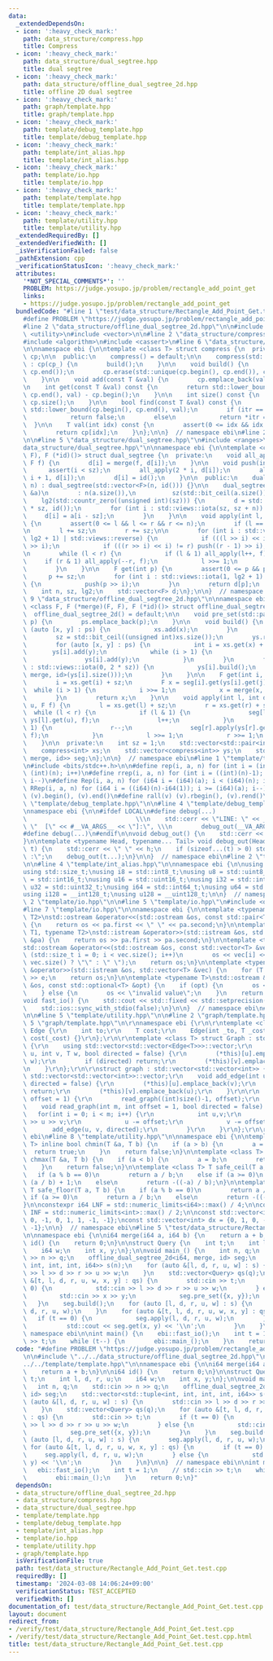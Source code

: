 ```yaml
---
data:
  _extendedDependsOn:
  - icon: ':heavy_check_mark:'
    path: data_structure/compress.hpp
    title: Compress
  - icon: ':heavy_check_mark:'
    path: data_structure/dual_segtree.hpp
    title: dual segtree
  - icon: ':heavy_check_mark:'
    path: data_structure/offline_dual_segtree_2d.hpp
    title: offline 2D dual segtree
  - icon: ':heavy_check_mark:'
    path: graph/template.hpp
    title: graph/template.hpp
  - icon: ':heavy_check_mark:'
    path: template/debug_template.hpp
    title: template/debug_template.hpp
  - icon: ':heavy_check_mark:'
    path: template/int_alias.hpp
    title: template/int_alias.hpp
  - icon: ':heavy_check_mark:'
    path: template/io.hpp
    title: template/io.hpp
  - icon: ':heavy_check_mark:'
    path: template/template.hpp
    title: template/template.hpp
  - icon: ':heavy_check_mark:'
    path: template/utility.hpp
    title: template/utility.hpp
  _extendedRequiredBy: []
  _extendedVerifiedWith: []
  _isVerificationFailed: false
  _pathExtension: cpp
  _verificationStatusIcon: ':heavy_check_mark:'
  attributes:
    '*NOT_SPECIAL_COMMENTS*': ''
    PROBLEM: https://judge.yosupo.jp/problem/rectangle_add_point_get
    links:
    - https://judge.yosupo.jp/problem/rectangle_add_point_get
  bundledCode: "#line 1 \"test/data_structure/Rectangle_Add_Point_Get.test.cpp\"\n\
    #define PROBLEM \"https://judge.yosupo.jp/problem/rectangle_add_point_get\"\n\n\
    #line 2 \"data_structure/offline_dual_segtree_2d.hpp\"\n\n#include <bit>\n#include\
    \ <utility>\n#include <vector>\n\n#line 2 \"data_structure/compress.hpp\"\n\n\
    #include <algorithm>\n#include <cassert>\n#line 6 \"data_structure/compress.hpp\"\
    \n\nnamespace ebi {\n\ntemplate <class T> struct compress {\n  private:\n    std::vector<T>\
    \ cp;\n\n  public:\n    compress() = default;\n\n    compress(std::vector<T> cp_)\
    \ : cp(cp_) {\n        build();\n    }\n\n    void build() {\n        std::sort(cp.begin(),\
    \ cp.end());\n        cp.erase(std::unique(cp.begin(), cp.end()), cp.end());\n\
    \    }\n\n    void add(const T &val) {\n        cp.emplace_back(val);\n    }\n\
    \n    int get(const T &val) const {\n        return std::lower_bound(cp.begin(),\
    \ cp.end(), val) - cp.begin();\n    }\n\n    int size() const {\n        return\
    \ cp.size();\n    }\n\n    bool find(const T &val) const {\n        auto itr =\
    \ std::lower_bound(cp.begin(), cp.end(), val);\n        if (itr == cp.end())\n\
    \            return false;\n        else\n            return *itr == val;\n  \
    \  }\n\n    T val(int idx) const {\n        assert(0 <= idx && idx < (int)cp.size());\n\
    \        return cp[idx];\n    }\n};\n\n}  // namespace ebi\n#line 2 \"data_structure/dual_segtree.hpp\"\
    \n\n#line 5 \"data_structure/dual_segtree.hpp\"\n#include <ranges>\n#line 7 \"\
    data_structure/dual_segtree.hpp\"\n\nnamespace ebi {\n\ntemplate <class F, F (*merge)(F,\
    \ F), F (*id)()> struct dual_segtree {\n  private:\n    void all_apply(int i,\
    \ F f) {\n        d[i] = merge(f, d[i]);\n    }\n\n    void push(int i) {\n  \
    \      assert(i < sz);\n        all_apply(2 * i, d[i]);\n        all_apply(2 *\
    \ i + 1, d[i]);\n        d[i] = id();\n    }\n\n  public:\n    dual_segtree(int\
    \ n) : dual_segtree(std::vector<F>(n, id())) {}\n\n    dual_segtree(const std::vector<F>\
    \ &a)\n        : n(a.size()),\n          sz(std::bit_ceil(a.size())),\n      \
    \    lg2(std::countr_zero((unsigned int)(sz))) {\n        d = std::vector<F>(2\
    \ * sz, id());\n        for (int i : std::views::iota(sz, sz + n)) {\n       \
    \     d[i] = a[i - sz];\n        }\n    }\n\n    void apply(int l, int r, F f)\
    \ {\n        assert(0 <= l && l <= r && r <= n);\n        if (l == r) return;\n\
    \n        l += sz;\n        r += sz;\n\n        for (int i : std::views::iota(1,\
    \ lg2 + 1) | std::views::reverse) {\n            if (((l >> i) << i) != l) push(l\
    \ >> i);\n            if (((r >> i) << i) != r) push((r - 1) >> i);\n        }\n\
    \n        while (l < r) {\n            if (l & 1) all_apply(l++, f);\n       \
    \     if (r & 1) all_apply(--r, f);\n            l >>= 1;\n            r >>= 1;\n\
    \        }\n    }\n\n    F get(int p) {\n        assert(0 <= p && p < n);\n  \
    \      p += sz;\n        for (int i : std::views::iota(1, lg2 + 1) | std::views::reverse)\
    \ {\n            push(p >> i);\n        }\n        return d[p];\n    }\n\n  private:\n\
    \    int n, sz, lg2;\n    std::vector<F> d;\n};\n\n}  // namespace ebi\n#line\
    \ 9 \"data_structure/offline_dual_segtree_2d.hpp\"\n\nnamespace ebi {\n\ntemplate\
    \ <class F, F (*merge)(F, F), F (*id)()> struct offline_dual_segtree_2d {\n  \
    \  offline_dual_segtree_2d() = default;\n\n    void pre_set(std::pair<int, int>\
    \ p) {\n        ps.emplace_back(p);\n    }\n\n    void build() {\n        for\
    \ (auto [x, y] : ps) {\n            xs.add(x);\n        }\n        xs.build();\n\
    \        sz = std::bit_ceil((unsigned int)xs.size());\n        ys.resize(2 * sz);\n\
    \        for (auto [x, y] : ps) {\n            int i = xs.get(x) + sz;\n     \
    \       ys[i].add(y);\n            while (i > 1) {\n                i >>= 1;\n\
    \                ys[i].add(y);\n            }\n        }\n        for (auto i\
    \ : std::views::iota(0, 2 * sz)) {\n            ys[i].build();\n            seg.emplace_back(dual_segtree<F,\
    \ merge, id>(ys[i].size()));\n        }\n    }\n\n    F get(int i, int j) {\n\
    \        i = xs.get(i) + sz;\n        F x = seg[i].get(ys[i].get(j));\n      \
    \  while (i > 1) {\n            i >>= 1;\n            x = merge(x, seg[i].get(ys[i].get(j)));\n\
    \        }\n        return x;\n    }\n\n    void apply(int l, int d, int r, int\
    \ u, F f) {\n        l = xs.get(l) + sz;\n        r = xs.get(r) + sz;\n      \
    \  while (l < r) {\n            if (l & 1) {\n                seg[l].apply(ys[l].get(d),\
    \ ys[l].get(u), f);\n                l++;\n            }\n            if (r &\
    \ 1) {\n                r--;\n                seg[r].apply(ys[r].get(d), ys[r].get(u),\
    \ f);\n            }\n            l >>= 1;\n            r >>= 1;\n        }\n\
    \    }\n\n  private:\n    int sz = 1;\n    std::vector<std::pair<int, int>> ps;\n\
    \    compress<int> xs;\n    std::vector<compress<int>> ys;\n    std::vector<dual_segtree<F,\
    \ merge, id>> seg;\n};\n\n}  // namespace ebi\n#line 1 \"template/template.hpp\"\
    \n#include <bits/stdc++.h>\n\n#define rep(i, a, n) for (int i = (int)(a); i <\
    \ (int)(n); i++)\n#define rrep(i, a, n) for (int i = ((int)(n)-1); i >= (int)(a);\
    \ i--)\n#define Rep(i, a, n) for (i64 i = (i64)(a); i < (i64)(n); i++)\n#define\
    \ RRep(i, a, n) for (i64 i = ((i64)(n)-i64(1)); i >= (i64)(a); i--)\n#define all(v)\
    \ (v).begin(), (v).end()\n#define rall(v) (v).rbegin(), (v).rend()\n\n#line 2\
    \ \"template/debug_template.hpp\"\n\n#line 4 \"template/debug_template.hpp\"\n\
    \nnamespace ebi {\n\n#ifdef LOCAL\n#define debug(...)                        \
    \                              \\\n    std::cerr << \"LINE: \" << __LINE__ <<\
    \ \"  [\" << #__VA_ARGS__ << \"]:\", \\\n        debug_out(__VA_ARGS__)\n#else\n\
    #define debug(...)\n#endif\n\nvoid debug_out() {\n    std::cerr << std::endl;\n\
    }\n\ntemplate <typename Head, typename... Tail> void debug_out(Head h, Tail...\
    \ t) {\n    std::cerr << \" \" << h;\n    if (sizeof...(t) > 0) std::cerr << \"\
    \ :\";\n    debug_out(t...);\n}\n\n}  // namespace ebi\n#line 2 \"template/int_alias.hpp\"\
    \n\n#line 4 \"template/int_alias.hpp\"\n\nnamespace ebi {\n\nusing ld = long double;\n\
    using std::size_t;\nusing i8 = std::int8_t;\nusing u8 = std::uint8_t;\nusing i16\
    \ = std::int16_t;\nusing u16 = std::uint16_t;\nusing i32 = std::int32_t;\nusing\
    \ u32 = std::uint32_t;\nusing i64 = std::int64_t;\nusing u64 = std::uint64_t;\n\
    using i128 = __int128_t;\nusing u128 = __uint128_t;\n\n}  // namespace ebi\n#line\
    \ 2 \"template/io.hpp\"\n\n#line 5 \"template/io.hpp\"\n#include <optional>\n\
    #line 7 \"template/io.hpp\"\n\nnamespace ebi {\n\ntemplate <typename T1, typename\
    \ T2>\nstd::ostream &operator<<(std::ostream &os, const std::pair<T1, T2> &pa)\
    \ {\n    return os << pa.first << \" \" << pa.second;\n}\n\ntemplate <typename\
    \ T1, typename T2>\nstd::istream &operator>>(std::istream &os, std::pair<T1, T2>\
    \ &pa) {\n    return os >> pa.first >> pa.second;\n}\n\ntemplate <typename T>\n\
    std::ostream &operator<<(std::ostream &os, const std::vector<T> &vec) {\n    for\
    \ (std::size_t i = 0; i < vec.size(); i++)\n        os << vec[i] << (i + 1 ==\
    \ vec.size() ? \"\" : \" \");\n    return os;\n}\n\ntemplate <typename T>\nstd::istream\
    \ &operator>>(std::istream &os, std::vector<T> &vec) {\n    for (T &e : vec) std::cin\
    \ >> e;\n    return os;\n}\n\ntemplate <typename T>\nstd::ostream &operator<<(std::ostream\
    \ &os, const std::optional<T> &opt) {\n    if (opt) {\n        os << opt.value();\n\
    \    } else {\n        os << \"invalid value\";\n    }\n    return os;\n}\n\n\
    void fast_io() {\n    std::cout << std::fixed << std::setprecision(15);\n    std::cin.tie(nullptr);\n\
    \    std::ios::sync_with_stdio(false);\n}\n\n}  // namespace ebi\n#line 2 \"template/utility.hpp\"\
    \n\n#line 5 \"template/utility.hpp\"\n\n#line 2 \"graph/template.hpp\"\n\r\n#line\
    \ 5 \"graph/template.hpp\"\n\r\nnamespace ebi {\r\n\r\ntemplate <class T> struct\
    \ Edge {\r\n    int to;\r\n    T cost;\r\n    Edge(int _to, T _cost = 1) : to(_to),\
    \ cost(_cost) {}\r\n};\r\n\r\ntemplate <class T> struct Graph : std::vector<std::vector<Edge<T>>>\
    \ {\r\n    using std::vector<std::vector<Edge<T>>>::vector;\r\n    void add_edge(int\
    \ u, int v, T w, bool directed = false) {\r\n        (*this)[u].emplace_back(v,\
    \ w);\r\n        if (directed) return;\r\n        (*this)[v].emplace_back(u, w);\r\
    \n    }\r\n};\r\n\r\nstruct graph : std::vector<std::vector<int>> {\r\n    using\
    \ std::vector<std::vector<int>>::vector;\r\n    void add_edge(int u, int v, bool\
    \ directed = false) {\r\n        (*this)[u].emplace_back(v);\r\n        if (directed)\
    \ return;\r\n        (*this)[v].emplace_back(u);\r\n    }\r\n\r\n    void read_tree(int\
    \ offset = 1) {\r\n        read_graph((int)size()-1, offset);\r\n    }\r\n\r\n\
    \    void read_graph(int m, int offset = 1, bool directed = false) {\r\n     \
    \   for(int i = 0; i < m; i++) {\r\n            int u,v;\r\n            std::cin\
    \ >> u >> v;\r\n            u -= offset;\r\n            v -= offset;\r\n     \
    \       add_edge(u, v, directed);\r\n        }\r\n    }\r\n};\r\n\r\n}  // namespace\
    \ ebi\n#line 8 \"template/utility.hpp\"\n\nnamespace ebi {\n\ntemplate <class\
    \ T> inline bool chmin(T &a, T b) {\n    if (a > b) {\n        a = b;\n      \
    \  return true;\n    }\n    return false;\n}\n\ntemplate <class T> inline bool\
    \ chmax(T &a, T b) {\n    if (a < b) {\n        a = b;\n        return true;\n\
    \    }\n    return false;\n}\n\ntemplate <class T> T safe_ceil(T a, T b) {\n \
    \   if (a % b == 0)\n        return a / b;\n    else if (a >= 0)\n        return\
    \ (a / b) + 1;\n    else\n        return -((-a) / b);\n}\n\ntemplate <class T>\
    \ T safe_floor(T a, T b) {\n    if (a % b == 0)\n        return a / b;\n    else\
    \ if (a >= 0)\n        return a / b;\n    else\n        return -((-a) / b) - 1;\n\
    }\n\nconstexpr i64 LNF = std::numeric_limits<i64>::max() / 4;\n\nconstexpr int\
    \ INF = std::numeric_limits<int>::max() / 2;\n\nconst std::vector<int> dy = {1,\
    \ 0, -1, 0, 1, 1, -1, -1};\nconst std::vector<int> dx = {0, 1, 0, -1, 1, -1, 1,\
    \ -1};\n\n}  // namespace ebi\n#line 5 \"test/data_structure/Rectangle_Add_Point_Get.test.cpp\"\
    \n\nnamespace ebi {\n\ni64 merge(i64 a, i64 b) {\n    return a + b;\n}\n\ni64\
    \ id() {\n    return 0;\n}\n\nstruct Query {\n    int t;\n    int l, d, r, u;\n\
    \    i64 w;\n    int x, y;\n};\n\nvoid main_() {\n    int n, q;\n    std::cin\
    \ >> n >> q;\n    offline_dual_segtree_2d<i64, merge, id> seg;\n    std::vector<std::tuple<int,\
    \ int, int, int, i64>> s(n);\n    for (auto &[l, d, r, u, w] : s) {\n        std::cin\
    \ >> l >> d >> r >> u >> w;\n    }\n    std::vector<Query> qs(q);\n    for (auto\
    \ &[t, l, d, r, u, w, x, y] : qs) {\n        std::cin >> t;\n        if (t ==\
    \ 0) {\n            std::cin >> l >> d >> r >> u >> w;\n        } else {\n   \
    \         std::cin >> x >> y;\n            seg.pre_set({x, y});\n        }\n \
    \   }\n    seg.build();\n    for (auto [l, d, r, u, w] : s) {\n        seg.apply(l,\
    \ d, r, u, w);\n    }\n    for (auto &[t, l, d, r, u, w, x, y] : qs) {\n     \
    \   if (t == 0) {\n            seg.apply(l, d, r, u, w);\n        } else {\n \
    \           std::cout << seg.get(x, y) << '\\n';\n        }\n    }\n}\n\n}  //\
    \ namespace ebi\n\nint main() {\n    ebi::fast_io();\n    int t = 1;\n    // std::cin\
    \ >> t;\n    while (t--) {\n        ebi::main_();\n    }\n    return 0;\n}\n"
  code: "#define PROBLEM \"https://judge.yosupo.jp/problem/rectangle_add_point_get\"\
    \n\n#include \"../../data_structure/offline_dual_segtree_2d.hpp\"\n#include \"\
    ../../template/template.hpp\"\n\nnamespace ebi {\n\ni64 merge(i64 a, i64 b) {\n\
    \    return a + b;\n}\n\ni64 id() {\n    return 0;\n}\n\nstruct Query {\n    int\
    \ t;\n    int l, d, r, u;\n    i64 w;\n    int x, y;\n};\n\nvoid main_() {\n \
    \   int n, q;\n    std::cin >> n >> q;\n    offline_dual_segtree_2d<i64, merge,\
    \ id> seg;\n    std::vector<std::tuple<int, int, int, int, i64>> s(n);\n    for\
    \ (auto &[l, d, r, u, w] : s) {\n        std::cin >> l >> d >> r >> u >> w;\n\
    \    }\n    std::vector<Query> qs(q);\n    for (auto &[t, l, d, r, u, w, x, y]\
    \ : qs) {\n        std::cin >> t;\n        if (t == 0) {\n            std::cin\
    \ >> l >> d >> r >> u >> w;\n        } else {\n            std::cin >> x >> y;\n\
    \            seg.pre_set({x, y});\n        }\n    }\n    seg.build();\n    for\
    \ (auto [l, d, r, u, w] : s) {\n        seg.apply(l, d, r, u, w);\n    }\n   \
    \ for (auto &[t, l, d, r, u, w, x, y] : qs) {\n        if (t == 0) {\n       \
    \     seg.apply(l, d, r, u, w);\n        } else {\n            std::cout << seg.get(x,\
    \ y) << '\\n';\n        }\n    }\n}\n\n}  // namespace ebi\n\nint main() {\n \
    \   ebi::fast_io();\n    int t = 1;\n    // std::cin >> t;\n    while (t--) {\n\
    \        ebi::main_();\n    }\n    return 0;\n}"
  dependsOn:
  - data_structure/offline_dual_segtree_2d.hpp
  - data_structure/compress.hpp
  - data_structure/dual_segtree.hpp
  - template/template.hpp
  - template/debug_template.hpp
  - template/int_alias.hpp
  - template/io.hpp
  - template/utility.hpp
  - graph/template.hpp
  isVerificationFile: true
  path: test/data_structure/Rectangle_Add_Point_Get.test.cpp
  requiredBy: []
  timestamp: '2024-03-08 14:06:24+09:00'
  verificationStatus: TEST_ACCEPTED
  verifiedWith: []
documentation_of: test/data_structure/Rectangle_Add_Point_Get.test.cpp
layout: document
redirect_from:
- /verify/test/data_structure/Rectangle_Add_Point_Get.test.cpp
- /verify/test/data_structure/Rectangle_Add_Point_Get.test.cpp.html
title: test/data_structure/Rectangle_Add_Point_Get.test.cpp
---
```

